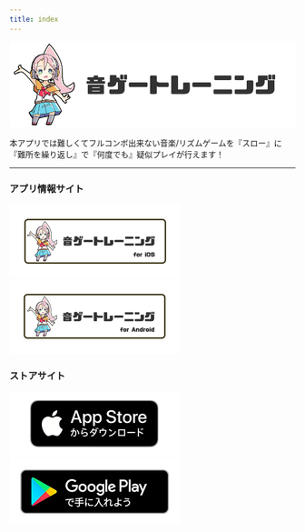 ```yaml
---
title: index
---
```


![top banner](top_banner.jp.png)

本アプリでは難しくてフルコンボ出来ない音楽/リズムゲームを『スロー』に『難所を繰り返し』で『何度でも』疑似プレイが行えます！

-------

### アプリ情報サイト

[![Site link](img_banner_ios.jp.png#imgleft)](https://hyoromo.github.io/sound-game-training/jp/)[![Site link](img_banner_android.jp.png#imgleft)](https://hyoromo.github.io/sound-game-training-android/jp/)
<div class="clear clear_box"></div>

### ストアサイト

[![App store link](img_appstore_banner.jp.png#imgleft)](https://itunes.apple.com/jp/app/id1088874473?mt=8)[![Google Play link](img_google-play-badge.jp.png#imgleft)](https://play.google.com/store/apps/details?id=jp.hyoromo.VideoSwing)
<div class="clear clear_box"></div>